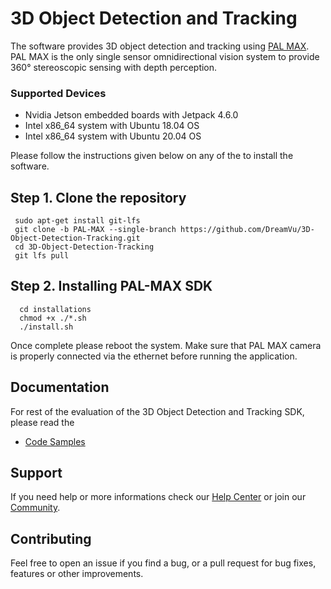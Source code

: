 # 3D Object Detection and Tracking 
The software provides 3D object detection and tracking using [PAL MAX](https://dreamvu.com/pal-ethernet/). PAL MAX is the only single sensor omnidirectional vision system to provide 360° stereoscopic sensing with depth perception. 

### Supported Devices
- Nvidia Jetson embedded boards with Jetpack 4.6.0 
- Intel x86_64 system with Ubuntu 18.04 OS
- Intel x86_64 system with Ubuntu 20.04 OS

Please follow the instructions given below on any of the to install the software.

## Step 1. Clone the repository 
     sudo apt-get install git-lfs
     git clone -b PAL-MAX --single-branch https://github.com/DreamVu/3D-Object-Detection-Tracking.git
     cd 3D-Object-Detection-Tracking
     git lfs pull
      

## Step 2. Installing PAL-MAX SDK
      cd installations
      chmod +x ./*.sh
      ./install.sh
            
Once complete please reboot the system. Make sure that PAL MAX camera is properly connected via the ethernet before running the application.


## Documentation 
For rest of the evaluation of the 3D Object Detection and Tracking SDK, please read the 
- [Code Samples](https://docs.google.com/document/d/e/2PACX-1vR7AxhhOOp9K8PDviGaXRaw3Ui5E7omyL_hnvdsyWF_3dowyrgx8Zmc1mH1FOV3nsmt_HmEuBDpl-ZZ/pub)

## Support 
If you need help or more informations check our [Help Center](https://support.dreamvu.com/portal/en/home) or join our [Community](https://support.dreamvu.com/portal/en/community/dreamvu-inc).

## Contributing
Feel free to open an issue if you find a bug, or a pull request for bug fixes, features or other improvements.
